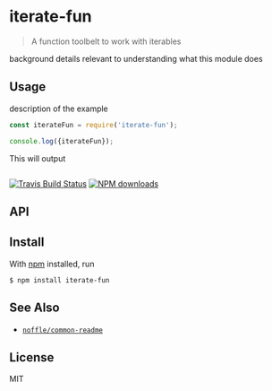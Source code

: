 # iterate-fun

> A function toolbelt to work with iterables

background details relevant to understanding what this module does

## Usage

description of the example

```js
const iterateFun = require('iterate-fun');

console.log({iterateFun});
```

This will output

```

```

[![Travis Build Status](https://img.shields.io/travis/parro-it/iterate-fun/master.svg)](http://travis-ci.org/parro-it/iterate-fun)
[![NPM downloads](https://img.shields.io/npm/dt/iterate-fun.svg)](https://npmjs.org/package/iterate-fun)

## API

<!-- Generated by documentation.js. Update this documentation by updating the source code. -->

## Install

With [npm](https://npmjs.org/) installed, run

    $ npm install iterate-fun

## See Also

-   [`noffle/common-readme`](https://github.com/noffle/common-readme)

## License

MIT
